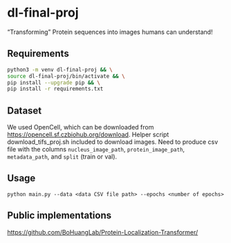 # dl-final-proj
“Transforming” Protein sequences into images humans can understand!

## Requirements
``` bash
python3 -m venv dl-final-proj && \
source dl-final-proj/bin/activate && \
pip install --upgrade pip && \
pip install -r requirements.txt
```

## Dataset
We used OpenCell, which can be downloaded from https://opencell.sf.czbiohub.org/download. Helper script download_tifs_proj.sh included to download images.
Need to produce csv file with the columns ```nucleus_image_path```, ```protein_image_path```, ```metadata_path```, and ```split``` (train or val).

## Usage
```
python main.py --data <data CSV file path> --epochs <number of epochs>
```

## Public implementations
https://github.com/BoHuangLab/Protein-Localization-Transformer/

